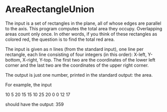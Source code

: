 AreaRectangleUnion
==================
The input is a set of rectangles in the plane, all of whose edges are parallel to the axis. This program computes the total area they occupy. Overlapping areas count only once. In other words, if you think of these rectangles as colored red, the question is to find the total red area.

The input is given as n lines (from the standard input), one line per rectangle, each line consisting of four integers (in this order): X-left, Y-bottom, X-right, Y-top. The first two are the coordinates of the lower left corner and the last two are the coordinates of the upper right corner.

The output is just one number, printed in the standard output: the area.

For example, the input

10 5 20 15
15 10 25 20
0 0 12 17

should have the output: 359
